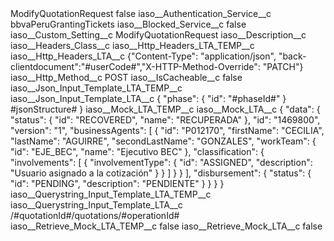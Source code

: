 <?xml version="1.0" encoding="UTF-8"?>
<CustomMetadata xmlns="http://soap.sforce.com/2006/04/metadata" xmlns:xsi="http://www.w3.org/2001/XMLSchema-instance" xmlns:xsd="http://www.w3.org/2001/XMLSchema">
    <label>ModifyQuotationRequest</label>
    <protected>false</protected>
    <values>
        <field>iaso__Authentication_Service__c</field>
        <value xsi:type="xsd:string">bbvaPeruGrantingTickets</value>
    </values>
    <values>
        <field>iaso__Blocked_Service__c</field>
        <value xsi:type="xsd:boolean">false</value>
    </values>
    <values>
        <field>iaso__Custom_Setting__c</field>
        <value xsi:type="xsd:string">ModifyQuotationRequest</value>
    </values>
    <values>
        <field>iaso__Description__c</field>
        <value xsi:nil="true"/>
    </values>
    <values>
        <field>iaso__Headers_Class__c</field>
        <value xsi:nil="true"/>
    </values>
    <values>
        <field>iaso__Http_Headers_LTA_TEMP__c</field>
        <value xsi:nil="true"/>
    </values>
    <values>
        <field>iaso__Http_Headers_LTA__c</field>
        <value xsi:type="xsd:string">{&quot;Content-Type&quot;: &quot;application/json&quot;, &quot;back-clientdocument&quot;:&quot;#userCode#&quot;,&quot;X-HTTP-Method-Override&quot;: &quot;PATCH&quot;}</value>
    </values>
    <values>
        <field>iaso__Http_Method__c</field>
        <value xsi:type="xsd:string">POST</value>
    </values>
    <values>
        <field>iaso__IsCacheable__c</field>
        <value xsi:type="xsd:boolean">false</value>
    </values>
    <values>
        <field>iaso__Json_Input_Template_LTA_TEMP__c</field>
        <value xsi:nil="true"/>
    </values>
    <values>
        <field>iaso__Json_Input_Template_LTA__c</field>
        <value xsi:type="xsd:string">{
 &quot;phase&quot;: {
   &quot;id&quot;: &quot;#phaseId#&quot;
 }
 #jsonStructure#
}</value>
    </values>
    <values>
        <field>iaso__Mock_LTA_TEMP__c</field>
        <value xsi:nil="true"/>
    </values>
    <values>
        <field>iaso__Mock_LTA__c</field>
        <value xsi:type="xsd:string">{
    &quot;data&quot;: {
        &quot;status&quot;: {
            &quot;id&quot;: &quot;RECOVERED&quot;,
            &quot;name&quot;: &quot;RECUPERADA&quot;
        },
        &quot;id&quot;: &quot;1469800&quot;,
        &quot;version&quot;: &quot;1&quot;,
        &quot;businessAgents&quot;: [
            {
                &quot;id&quot;: &quot;P012170&quot;,
                &quot;firstName&quot;: &quot;CECILIA&quot;,
                &quot;lastName&quot;: &quot;AGUIRRE&quot;,
                &quot;secondLastName&quot;: &quot;GONZALES&quot;,
                &quot;workTeam&quot;: {
                    &quot;id&quot;: &quot;EJE_BEC&quot;,
                    &quot;name&quot;: &quot;Ejecutivo BEC&quot;
                },
                &quot;classification&quot;: {
                    &quot;involvements&quot;: [
                        {
                            &quot;involvementType&quot;: {
                                &quot;id&quot;: &quot;ASSIGNED&quot;,
                                &quot;description&quot;: &quot;Usuario asignado a la cotización&quot;
                            }
                        }
                    ]
                }
            }
        ],
        &quot;disbursement&quot;: {
            &quot;status&quot;: {
                &quot;id&quot;: &quot;PENDING&quot;,
                &quot;description&quot;: &quot;PENDIENTE&quot;
            }
        }
    }
}</value>
    </values>
    <values>
        <field>iaso__Querystring_Input_Template_LTA_TEMP__c</field>
        <value xsi:nil="true"/>
    </values>
    <values>
        <field>iaso__Querystring_Input_Template_LTA__c</field>
        <value xsi:type="xsd:string">/#quotationId#/quotations/#operationId#</value>
    </values>
    <values>
        <field>iaso__Retrieve_Mock_LTA_TEMP__c</field>
        <value xsi:type="xsd:boolean">false</value>
    </values>
    <values>
        <field>iaso__Retrieve_Mock_LTA__c</field>
        <value xsi:type="xsd:boolean">false</value>
    </values>
</CustomMetadata>
